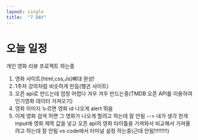 ```yaml
---
layout: single
title:  "7 DAY"
---
```


# 오늘 일정
개인 영화 리뷰 프로젝트 하는중
1. 영화 사이트(html,css,Js)뼈대 완성!
2. 1주차 강의처럼 비슷하게 만듬(펭귄 사이트)
3. 오픈 api로 만드는데 엄청 어렵다 겨우 겨우 만드는중(TMDB 오픈 API를 이용하여 인기영화 데이터 가져오기)
4. 영화 이미지 누르면 영화 id 나오게 alert 뛰움
5. 이제 영화 검색 하면 그 영화가 나오게 할려고 하는데 잘 안됨
--> 내가 생각 한게 input에 영화 제목 값을 넣고 오픈 api의 영화 타이틀을 가져와서 비교해서 가져올려고 하는데 잘 안됨
vs code에서 터미널 설정 하는중(근데 안됨!!!!!!!!!)
